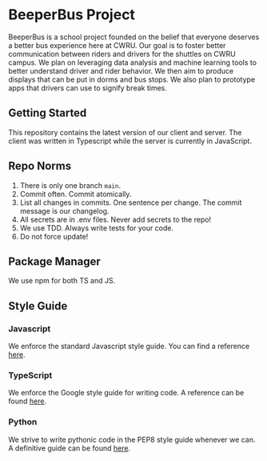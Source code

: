 # BeeperBus Project

BeeperBus is a school project founded on the belief that everyone deserves a better bus experience here at CWRU. Our goal is to foster better communication between riders and drivers for the shuttles on CWRU campus. We plan on leveraging data analysis and machine learning tools to better understand driver and rider behavior. We then aim to produce displays that can be put in dorms and bus stops. We also plan to prototype apps that drivers can use to signify break times.

## Getting Started

This repository contains the latest version of our client and server. The client was written in Typescript while the server is currently in JavaScript.

## Repo Norms

1. There is only one branch `main`.
2. Commit often. Commit atomically.
3. List all changes in commits. One sentence per change. The commit message is our changelog.
4. All secrets are in .env files. Never add secrets to the repo!
5. We use TDD. Always write tests for your code.
6. Do not force update!

## Package Manager

We use npm for both TS and JS.

## Style Guide

### Javascript

We enforce the standard Javascript style guide. You can find a reference [here](https://github.com/standard/standard).

### TypeScript

We enforce the Google style guide for writing code. A reference can be found [here](https://google.github.io/styleguide/tsguide.html).

### Python

We strive to write pythonic code in the PEP8 style guide whenever we can. A definitive guide can be found [here](https://peps.python.org/pep-0008/).

